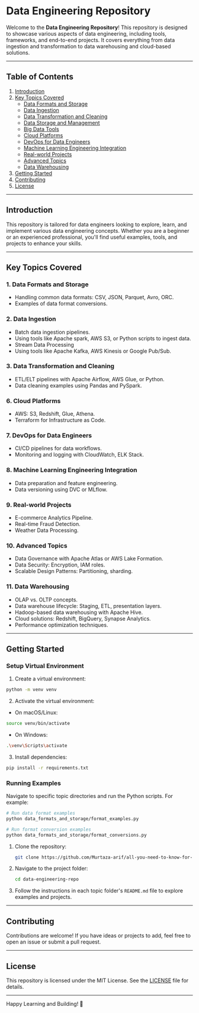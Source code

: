 # Data Engineering Repository

Welcome to the **Data Engineering Repository**! This repository is designed to showcase various aspects of data engineering, including tools, frameworks, and end-to-end projects. It covers everything from data ingestion and transformation to data warehousing and cloud-based solutions.

---

## **Table of Contents**

1. [Introduction](#introduction)
2. [Key Topics Covered](#key-topics-covered)
   - [Data Formats and Storage](#data-formats-and-storage)
   - [Data Ingestion](#data-ingestion)
   - [Data Transformation and Cleaning](#data-transformation-and-cleaning)
   - [Data Storage and Management](#data-storage-and-management)
   - [Big Data Tools](#big-data-tools)
   - [Cloud Platforms](#cloud-platforms)
   - [DevOps for Data Engineers](#devops-for-data-engineers)
   - [Machine Learning Engineering Integration](#machine-learning-engineering-integration)
   - [Real-world Projects](#real-world-projects)
   - [Advanced Topics](#advanced-topics)
   - [Data Warehousing](#data-warehousing)
3. [Getting Started](#getting-started)
4. [Contributing](#contributing)
5. [License](#license)

---

## **Introduction**
This repository is tailored for data engineers looking to explore, learn, and implement various data engineering concepts. Whether you are a beginner or an experienced professional, you'll find useful examples, tools, and projects to enhance your skills.

---

## **Key Topics Covered**

### 1. Data Formats and Storage
- Handling common data formats: CSV, JSON, Parquet, Avro, ORC.
- Examples of data format conversions.

### 2. Data Ingestion
- Batch data ingestion pipelines.
- Using tools like Apache spark, AWS S3, or Python scripts to ingest data.
- Stream Data Processing
- Using tools like Apache Kafka, AWS Kinesis or Google Pub/Sub.

### 3. Data Transformation and Cleaning
- ETL/ELT pipelines with Apache Airflow, AWS Glue, or Python.
- Data cleaning examples using Pandas and PySpark.

### 6. Cloud Platforms
- AWS: S3, Redshift, Glue, Athena.
- Terraform for Infrastructure as Code.

### 7. DevOps for Data Engineers
- CI/CD pipelines for data workflows.
- Monitoring and logging with CloudWatch, ELK Stack.

### 8. Machine Learning Engineering Integration
- Data preparation and feature engineering.
- Data versioning using DVC or MLflow.

### 9. Real-world Projects
- E-commerce Analytics Pipeline.
- Real-time Fraud Detection.
- Weather Data Processing.

### 10. Advanced Topics
- Data Governance with Apache Atlas or AWS Lake Formation.
- Data Security: Encryption, IAM roles.
- Scalable Design Patterns: Partitioning, sharding.

### 11. Data Warehousing
- OLAP vs. OLTP concepts.
- Data warehouse lifecycle: Staging, ETL, presentation layers.
- Hadoop-based data warehousing with Apache Hive.
- Cloud solutions: Redshift, BigQuery, Synapse Analytics.
- Performance optimization techniques.

---

## **Getting Started**

### Setup Virtual Environment

1. Create a virtual environment:
```bash
python -m venv venv
```

2. Activate the virtual environment:
- On macOS/Linux:
```bash
source venv/bin/activate
```
- On Windows:
```bash
.\venv\Scripts\activate
```

3. Install dependencies:
```bash
pip install -r requirements.txt
```

### Running Examples

Navigate to specific topic directories and run the Python scripts. For example:
```bash
# Run data format examples
python data_formats_and_storage/format_examples.py

# Run format conversion examples
python data_formats_and_storage/format_conversions.py
```

1. Clone the repository:
   ```bash
   git clone https://github.com/Murtaza-arif/all-you-need-to-know-for-data-engineer.git
   ```
2. Navigate to the project folder:
   ```bash
   cd data-engineering-repo
   ```
3. Follow the instructions in each topic folder's `README.md` file to explore examples and projects.

---

## **Contributing**
Contributions are welcome! If you have ideas or projects to add, feel free to open an issue or submit a pull request.

---

## **License**
This repository is licensed under the MIT License. See the [LICENSE](LICENSE) file for details.

---

Happy Learning and Building! 🚀
